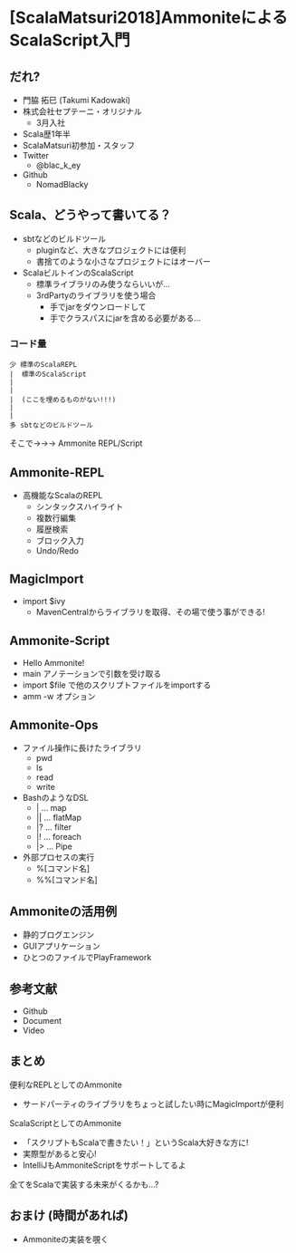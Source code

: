 # [ScalaMatsuri2018]AmmoniteによるScalaScript入門<a id="sec-1" name="sec-1"></a>

## だれ?<a id="sec-1-1" name="sec-1-1"></a>

-   門脇 拓巳 (Takumi Kadowaki)
-   株式会社セプテーニ・オリジナル
    -   3月入社
-   Scala歴1年半
-   ScalaMatsuri初参加・スタッフ
-   Twitter
    -   @blac_k_ey
-   Github
    -   NomadBlacky

## Scala、どうやって書いてる？<a id="sec-1-2" name="sec-1-2"></a>

-   sbtなどのビルドツール
    -   pluginなど、大きなプロジェクトには便利
    -   書捨てのような小さなプロジェクトにはオーバー
-   ScalaビルトインのScalaScript
    -   標準ライブラリのみ使うならいいが…
    -   3rdPartyのライブラリを使う場合
        -   手でjarをダウンロードして
        -   手でクラスパスにjarを含める必要がある…

### コード量<a id="sec-1-2-1" name="sec-1-2-1"></a>

```
少 標準のScalaREPL
|  標準のScalaScript
|
|
|  (ここを埋めるものがない!!!)
|
|
多 sbtなどのビルドツール
```

そこで→→→ Ammonite REPL/Script

## Ammonite-REPL<a id="sec-1-3" name="sec-1-3"></a>

-   高機能なScalaのREPL
    -   シンタックスハイライト
    -   複数行編集
    -   履歴検索
    -   ブロック入力
    -   Undo/Redo

## MagicImport<a id="sec-1-4" name="sec-1-4"></a>

-   import $ivy
    -   MavenCentralからライブラリを取得、その場で使う事ができる!

## Ammonite-Script<a id="sec-1-5" name="sec-1-5"></a>

-   Hello Ammonite!
-   main アノテーションで引数を受け取る
-   import $file で他のスクリプトファイルをimportする
-   amm -w オプション

## Ammonite-Ops<a id="sec-1-6" name="sec-1-6"></a>

-   ファイル操作に長けたライブラリ
    -   pwd
    -   ls
    -   read
    -   write
-   BashのようなDSL
    -   | … map
    -   || … flatMap
    -   |? … filter
    -   |! … foreach
    -   |> … Pipe
-   外部プロセスの実行
    -   %[コマンド名]
    -   %%[コマンド名]

## Ammoniteの活用例<a id="sec-1-7" name="sec-1-7"></a>

-   静的ブログエンジン
-   GUIアプリケーション
-   ひとつのファイルでPlayFramework

## 参考文献<a id="sec-1-8" name="sec-1-8"></a>

-   Github
-   Document
-   Video

## まとめ<a id="sec-1-9" name="sec-1-9"></a>

便利なREPLとしてのAmmonite

-   サードパーティのライブラリをちょっと試したい時にMagicImportが便利

ScalaScriptとしてのAmmonite

-   「スクリプトもScalaで書きたい！」というScala大好きな方に!
-   実際型があると安心!
-   IntelliJもAmmoniteScriptをサポートしてるよ

全てをScalaで実装する未来がくるかも…?

## おまけ (時間があれば)<a id="sec-1-10" name="sec-1-10"></a>

-   Ammoniteの実装を覗く

